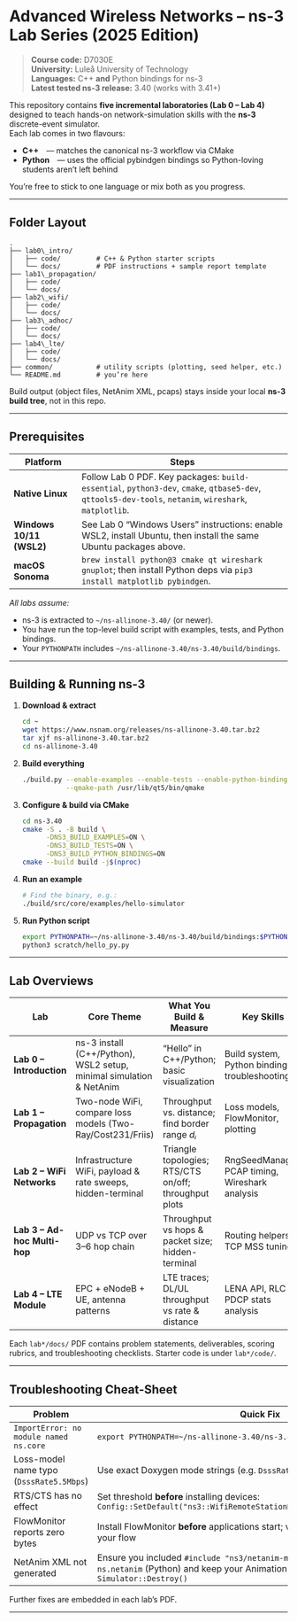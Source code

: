 # Advanced Wireless Networks – ns-3 Lab Series (2025 Edition)

> **Course code:** D7030E    
> **University:** Luleå University of Technology   
> **Languages:** C++ **and** Python bindings for ns-3  
> **Latest tested ns-3 release:** 3.40 (works with 3.41+)

This repository contains **five incremental laboratories (Lab 0 – Lab 4)** designed to teach hands-on network-simulation skills with the **ns-3** discrete-event simulator.  
Each lab comes in two flavours:

- **C++** — matches the canonical ns-3 workflow via CMake  
- **Python** — uses the official pybindgen bindings so Python-loving students aren’t left behind

You’re free to stick to one language or mix both as you progress.

---

## Folder Layout

```
.
├── lab0\_intro/
│   ├── code/         # C++ & Python starter scripts
│   └── docs/         # PDF instructions + sample report template
├── lab1\_propagation/
│   ├── code/
│   └── docs/
├── lab2\_wifi/
│   ├── code/
│   └── docs/
├── lab3\_adhoc/
│   ├── code/
│   └── docs/
├── lab4\_lte/
│   ├── code/
│   └── docs/
├── common/           # utility scripts (plotting, seed helper, etc.)
└── README.md         # you’re here
```



Build output (object files, NetAnim XML, pcaps) stays inside your local **ns-3 build tree**, not in this repo.

---

## Prerequisites

| Platform                 | Steps                                                                                                                                           |
|--------------------------|-------------------------------------------------------------------------------------------------------------------------------------------------|
| **Native Linux**         | Follow Lab 0 PDF. Key packages: `build-essential`, `python3-dev`, `cmake`, `qtbase5-dev`, `qttools5-dev-tools`, `netanim`, `wireshark`, `matplotlib`. |
| **Windows 10/11 (WSL2)** | See Lab 0 “Windows Users” instructions: enable WSL2, install Ubuntu, then install the same Ubuntu packages above.                                |
| **macOS Sonoma**         | `brew install python@3 cmake qt wireshark gnuplot`; then install Python deps via `pip3 install matplotlib pybindgen`.                           |

_All labs assume:_

- ns-3 is extracted to `~/ns-allinone-3.40/` (or newer).
- You have run the top-level build script with examples, tests, and Python bindings.
- Your `PYTHONPATH` includes `~/ns-allinone-3.40/ns-3.40/build/bindings`.

---

## Building & Running ns-3

1. **Download & extract**  
   ```bash
   cd ~
   wget https://www.nsnam.org/releases/ns-allinone-3.40.tar.bz2
   tar xjf ns-allinone-3.40.tar.bz2
   cd ns-allinone-3.40

2. **Build everything**

   ```bash
   ./build.py --enable-examples --enable-tests --enable-python-bindings \
              --qmake-path /usr/lib/qt5/bin/qmake
   ```

3. **Configure & build via CMake**

   ```bash
   cd ns-3.40
   cmake -S . -B build \
         -DNS3_BUILD_EXAMPLES=ON \
         -DNS3_BUILD_TESTS=ON \
         -DNS3_BUILD_PYTHON_BINDINGS=ON
   cmake --build build -j$(nproc)
   ```

4. **Run an example**

   ```bash
   # Find the binary, e.g.:
   ./build/src/core/examples/hello-simulator
   ```

5. **Run Python script**

   ```bash
   export PYTHONPATH=~/ns-allinone-3.40/ns-3.40/build/bindings:$PYTHONPATH
   python3 scratch/hello_py.py
   ```

---

## Lab Overviews

| Lab                          | Core Theme                                                          | What You Build & Measure                              | Key Skills                                      |
| ---------------------------- | ------------------------------------------------------------------- | ----------------------------------------------------- | ----------------------------------------------- |
| **Lab 0 – Introduction**     | ns-3 install (C++/Python), WSL2 setup, minimal simulation & NetAnim | “Hello” in C++/Python; basic visualization            | Build system, Python bindings, troubleshooting  |
| **Lab 1 – Propagation**      | Two-node WiFi, compare loss models (Two-Ray/Cost231/Friis)          | Throughput vs. distance; find border range *dᵢ*       | Loss models, FlowMonitor, plotting              |
| **Lab 2 – WiFi Networks**    | Infrastructure WiFi, payload & rate sweeps, hidden-terminal         | Triangle topologies; RTS/CTS on/off; throughput plots | RngSeedManager, PCAP timing, Wireshark analysis |
| **Lab 3 – Ad-hoc Multi-hop** | UDP vs TCP over 3–6 hop chain                                       | Throughput vs hops & packet size; hidden-terminal     | Routing helpers, TCP MSS tuning                 |
| **Lab 4 – LTE Module**       | EPC + eNodeB + UE, antenna patterns                                 | LTE traces; DL/UL throughput vs rate & distance       | LENA API, RLC vs PDCP stats analysis            |

Each `lab*/docs/` PDF contains problem statements, deliverables, scoring rubrics, and troubleshooting checklists. Starter code is under `lab*/code/`.

---

## Troubleshooting Cheat-Sheet

| Problem                                  | Quick Fix                                                                                                                                                       |
| ---------------------------------------- | --------------------------------------------------------------------------------------------------------------------------------------------------------------- |
| `ImportError: no module named ns.core`   | `export PYTHONPATH=~/ns-allinone-3.40/ns-3.40/build/bindings:$PYTHONPATH`                                                                                       |
| Loss-model name typo (`DsssRate5.5Mbps`) | Use exact Doxygen mode strings (e.g. `DsssRate5_5Mbps`)                                                                                                         |
| RTS/CTS has no effect                    | Set threshold **before** installing devices:<br>`Config::SetDefault("ns3::WifiRemoteStationManager::RtsCtsThreshold","0")`                                      |
| FlowMonitor reports zero bytes           | Install FlowMonitor **before** applications start; verify IP/port five-tuple matches your flow                                                                  |
| NetAnim XML not generated                | Ensure you included `#include "ns3/netanim-module.h"` (C++) or `import ns.netanim` (Python) and keep your AnimationInterface alive until `Simulator::Destroy()` |

Further fixes are embedded in each lab’s PDF.

---
